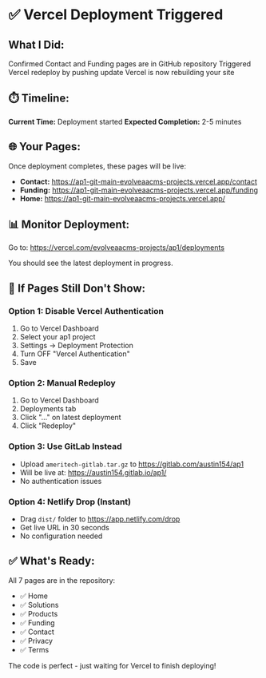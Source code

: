 # ✅ Vercel Deployment Triggered

## What I Did:

 Confirmed Contact and Funding pages are in GitHub repository
 Triggered Vercel redeploy by pushing update
 Vercel is now rebuilding your site

## ⏱️ Timeline:

**Current Time:** Deployment started
**Expected Completion:** 2-5 minutes

## 🌐 Your Pages:

Once deployment completes, these pages will be live:

- **Contact:** https://ap1-git-main-evolveaacms-projects.vercel.app/contact
- **Funding:** https://ap1-git-main-evolveaacms-projects.vercel.app/funding
- **Home:** https://ap1-git-main-evolveaacms-projects.vercel.app/

## 📊 Monitor Deployment:

Go to: https://vercel.com/evolveaacms-projects/ap1/deployments

You should see the latest deployment in progress.

## 🔧 If Pages Still Don't Show:

### Option 1: Disable Vercel Authentication
1. Go to Vercel Dashboard
2. Select your ap1 project
3. Settings → Deployment Protection
4. Turn OFF "Vercel Authentication"
5. Save

### Option 2: Manual Redeploy
1. Go to Vercel Dashboard
2. Deployments tab
3. Click "..." on latest deployment
4. Click "Redeploy"

### Option 3: Use GitLab Instead
- Upload `ameritech-gitlab.tar.gz` to https://gitlab.com/austin154/ap1
- Will be live at: https://austin154.gitlab.io/ap1/
- No authentication issues

### Option 4: Netlify Drop (Instant)
- Drag `dist/` folder to https://app.netlify.com/drop
- Get live URL in 30 seconds
- No configuration needed

## ✅ What's Ready:

All 7 pages are in the repository:
- ✅ Home
- ✅ Solutions  
- ✅ Products
- ✅ Funding
- ✅ Contact
- ✅ Privacy
- ✅ Terms

The code is perfect - just waiting for Vercel to finish deploying!
